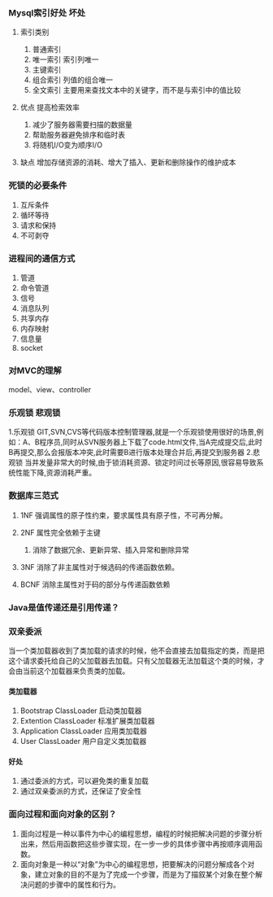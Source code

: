 ### Mysql索引好处 坏处
1. 索引类别
   1. 普通索引
   2. 唯一索引 索引列唯一
   3. 主键索引 
   4. 组合索引 列值的组合唯一
   5. 全文索引 主要用来查找文本中的关键字，而不是与索引中的值比较

2. 优点
   提高检索效率
    1. 减少了服务器需要扫描的数据量
    2. 帮助服务器避免排序和临时表
    3. 将随机I/O变为顺序I/O
1. 缺点
增加存储资源的消耗、增大了插入、更新和删除操作的维护成本

### 死锁的必要条件
1. 互斥条件
2. 循环等待
3. 请求和保持
4. 不可剥夺

### 进程间的通信方式
1. 管道
2. 命令管道
3. 信号
4. 消息队列
5. 共享内存
6. 内存映射
7. 信息量
8. socket

### 对MVC的理解
model、view、controller


### 乐观锁 悲观锁
1.乐观锁
 GIT,SVN,CVS等代码版本控制管理器,就是一个乐观锁使用很好的场景,例如：A、B程序员,同时从SVN服务器上下载了code.html文件,当A完成提交后,此时B再提交,那么会报版本冲突,此时需要B进行版本处理合并后,再提交到服务器
2.悲观锁
当并发量非常大的时候,由于锁消耗资源、锁定时间过长等原因,很容易导致系统性能下降,资源消耗严重。


### 数据库三范式
1. 1NF 强调属性的原子性约束，要求属性具有原子性，不可再分解。

2. 2NF 属性完全依赖于主键
    1. 消除了数据冗余、更新异常、插入异常和删除异常

3. 3NF 消除了非主属性对于候选码的传递函数依赖。

4. BCNF 消除主属性对于码的部分与传递函数依赖


### Java是值传递还是引用传递？
### 双亲委派
当一个类加载器收到了类加载的请求的时候，他不会直接去加载指定的类，而是把这个请求委托给自己的父加载器去加载。只有父加载器无法加载这个类的时候，才会由当前这个加载器来负责类的加载。
#### 类加载器
1. Bootstrap ClassLoader 启动类加载器
2. Extention ClassLoader 标准扩展类加载器
3. Application ClassLoader 应用类加载器
4. User ClassLoader 用户自定义类加载器

#### 好处
1. 通过委派的方式，可以避免类的重复加载
2. 通过双亲委派的方式，还保证了安全性


### 面向过程和面向对象的区别？
1. 面向过程是一种以事件为中心的编程思想，编程的时候把解决问题的步骤分析出来，然后用函数把这些步骤实现，在一步一步的具体步骤中再按顺序调用函数。
2. 面向对象是一种以“对象”为中心的编程思想，把要解决的问题分解成各个对象，建立对象的目的不是为了完成一个步骤，而是为了描叙某个对象在整个解决问题的步骤中的属性和行为。



